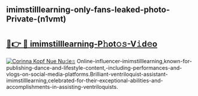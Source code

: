 ## imimstilllearning-only-fans​-leaked-photo​-Private-(n1vmt)


# <h2><a href="https://mediaupload.pro?title=imimstilllearning&ref=git">🔗👉 🔴 imimstilllearning-P𝚑ot𝚘𝚜-V𝚒d𝚎o</a></h2>

[![Corinna Kopf Nue Nu𝚍e𝚜](https://i.imgur.com/0qMVB7G.gif)](https://mediaupload.pro?title=imimstilllearning&ref=git)
Online-influencer-imimstilllearning,known-for-publishing-dance-and-lifestyle-content,-including-performances-and-vlogs-on-social-media-platforms.Brilliant-ventriloquist-assistant-imimstilllearning,celebrated-for-their-exceptional-abilities-and-accomplishments-in-assisting-ventriloquists.  